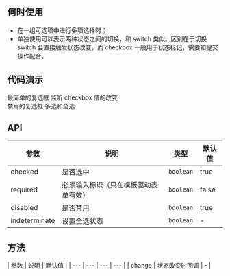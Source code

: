 ## 何时使用

* 在一组可选项中进行多项选择时；
* 单独使用可以表示两种状态之间的切换，和 switch 类似。区别在于切换 switch 会直接触发状态改变，而 checkbox 一般用于状态标记，需要和提交操作配合。

## 代码演示

<div class="grid-x grid-margin-x">
  <div class="medium-6 large-6 cell">
    <nc-example>
      <nc-example-showcase>
        <example-checkbox-basic></example-checkbox-basic>
      </nc-example-showcase>
      <nc-example-legend title="基本">最简单的复选框</nc-example-legend>
      <nc-example-code [code]="basicCode"></nc-example-code>
    </nc-example>
    <nc-example>
      <nc-example-showcase>
        <example-checkbox-change></example-checkbox-change>
      </nc-example-showcase>
      <nc-example-legend title="状态改变事件">监听 checkbox 值的改变</nc-example-legend>
      <nc-example-code [code]="changeCode"></nc-example-code>
    </nc-example>
  </div>
  <div class="medium-6 large-6 cell">
    <nc-example>
      <nc-example-showcase>
        <example-checkbox-disabled></example-checkbox-disabled>
      </nc-example-showcase>
      <nc-example-legend title="禁用">禁用的复选框</nc-example-legend>
      <nc-example-code [code]="disabledCode"></nc-example-code>
    </nc-example>
    <nc-example>
      <nc-example-showcase>
        <example-checkbox-all></example-checkbox-all>
      </nc-example-showcase>
      <nc-example-legend title="全选">多选和全选</nc-example-legend>
      <nc-example-code [code]="allCode"></nc-example-code>
    </nc-example>
  </div>
</div>

## API  

| 参数 | 说明 | 类型 | 默认值 |
| --- | --- | --- | --- |
| checked | 是否选中 | `boolean` | true |
| required | 必须输入标识（只在模板驱动表单有效） | `boolean` | false |
| disabled | 是否禁用 | `boolean` | true |
| indeterminate | 设置全选状态 | `boolean` | - |

## 方法  

| 参数 | 说明 | 默认值 |
| --- | --- | --- | --- |
| change | 状态改变时回调 | - |
